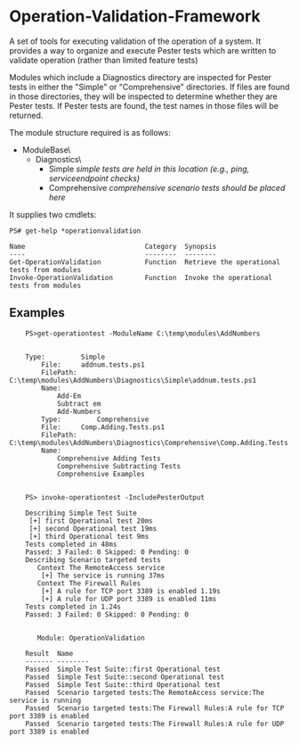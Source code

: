 # Operation-Validation-Framework
A set of tools for executing validation of the operation of a system. 
It provides a way to organize and execute Pester tests which are written
to validate operation (rather than limited feature tests)

Modules which include a Diagnostics directory are inspected for
Pester tests in either the "Simple" or "Comprehensive" directories.
If files are found in those directories, they will be inspected to determine
whether they are Pester tests. If Pester tests are found, the
test names in those files will be returned.

The module structure required is as follows:

* ModuleBase\  
   * Diagnostics\  
      * Simple         *simple tests are held in this location  (e.g., ping, serviceendpoint checks)*
      * Comprehensive  *comprehensive scenario tests should be placed here*


It supplies two cmdlets:
```
PS# get-help *operationvalidation

Name                              Category  Synopsis
----                              --------  --------
Get-OperationValidation           Function  Retrieve the operational tests from modules
Invoke-OperationValidation        Function  Invoke the operational tests from modules
```

## Examples 
```
    PS>get-operationtest -ModuleName C:\temp\modules\AddNumbers


    Type:         Simple
        File:     addnum.tests.ps1
        FilePath: C:\temp\modules\AddNumbers\Diagnostics\Simple\addnum.tests.ps1
        Name:
            Add-Em
            Subtract em
            Add-Numbers
        Type:         Comprehensive
        File:     Comp.Adding.Tests.ps1
        FilePath: C:\temp\modules\AddNumbers\Diagnostics\Comprehensive\Comp.Adding.Tests.ps1
        Name:
            Comprehensive Adding Tests
            Comprehensive Subtracting Tests
            Comprehensive Examples


    PS> invoke-operationtest -IncludePesterOutput

    Describing Simple Test Suite
     [+] first Operational test 20ms
     [+] second Operational test 19ms
     [+] third Operational test 9ms
    Tests completed in 48ms
    Passed: 3 Failed: 0 Skipped: 0 Pending: 0
    Describing Scenario targeted tests
       Context The RemoteAccess service
        [+] The service is running 37ms
       Context The Firewall Rules
        [+] A rule for TCP port 3389 is enabled 1.19s
        [+] A rule for UDP port 3389 is enabled 11ms
    Tests completed in 1.24s
    Passed: 3 Failed: 0 Skipped: 0 Pending: 0


       Module: OperationValidation

    Result  Name
    ------- --------
    Passed  Simple Test Suite::first Operational test
    Passed  Simple Test Suite::second Operational test
    Passed  Simple Test Suite::third Operational test
    Passed  Scenario targeted tests:The RemoteAccess service:The service is running
    Passed  Scenario targeted tests:The Firewall Rules:A rule for TCP port 3389 is enabled
    Passed  Scenario targeted tests:The Firewall Rules:A rule for UDP port 3389 is enabled

```
